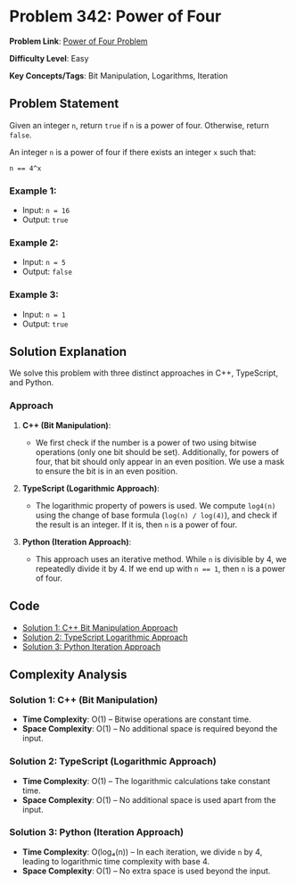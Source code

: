 # Problem 342: Power of Four

**Problem Link**: [Power of Four Problem](https://leetcode.com/problems/power-of-four/)

**Difficulty Level**: Easy

**Key Concepts/Tags**: Bit Manipulation, Logarithms, Iteration

## Problem Statement

Given an integer `n`, return `true` if `n` is a power of four. Otherwise, return `false`.

An integer `n` is a power of four if there exists an integer `x` such that:

```
n == 4^x
```

### Example 1:
- Input: `n = 16`
- Output: `true`

### Example 2:
- Input: `n = 5`
- Output: `false`

### Example 3:
- Input: `n = 1`
- Output: `true`

## Solution Explanation

We solve this problem with three distinct approaches in C++, TypeScript, and Python.

### Approach

1. **C++ (Bit Manipulation)**:
   - We first check if the number is a power of two using bitwise operations (only one bit should be set). Additionally, for powers of four, that bit should only appear in an even position. We use a mask to ensure the bit is in an even position.

2. **TypeScript (Logarithmic Approach)**:
   - The logarithmic property of powers is used. We compute `log4(n)` using the change of base formula (`log(n) / log(4)`), and check if the result is an integer. If it is, then `n` is a power of four.

3. **Python (Iteration Approach)**:
   - This approach uses an iterative method. While `n` is divisible by 4, we repeatedly divide it by 4. If we end up with `n == 1`, then `n` is a power of four.

## Code

- [Solution 1: C++ Bit Manipulation Approach](./solution_1.cpp)
- [Solution 2: TypeScript Logarithmic Approach](./solution_2.ts)
- [Solution 3: Python Iteration Approach](./solution_3.py)

## Complexity Analysis

### Solution 1: C++ (Bit Manipulation)

- **Time Complexity**: O(1) – Bitwise operations are constant time.
- **Space Complexity**: O(1) – No additional space is required beyond the input.

### Solution 2: TypeScript (Logarithmic Approach)

- **Time Complexity**: O(1) – The logarithmic calculations take constant time.
- **Space Complexity**: O(1) – No additional space is used apart from the input.

### Solution 3: Python (Iteration Approach)

- **Time Complexity**: O(log₄(n)) – In each iteration, we divide `n` by 4, leading to logarithmic time complexity with base 4.
- **Space Complexity**: O(1) – No extra space is used beyond the input.

